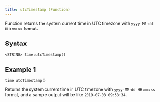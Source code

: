 ```yaml
---
title: utcTimestamp (Function)
---
```


Function returns the system current time in UTC timezone with `yyyy-MM-dd HH:mm:ss` format.

## Syntax

    <STRING> time:utcTimestamp()

## Example 1

    time:utcTimestamp()

Returns the system current time in UTC timezone with `yyyy-MM-dd HH:mm:ss` format, and a sample output will be like `2019-07-03 09:58:34`.
